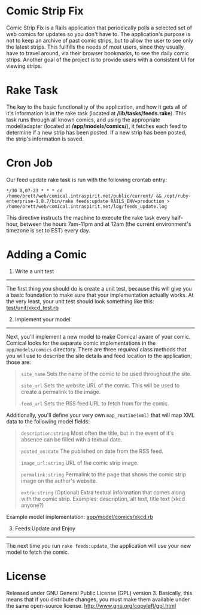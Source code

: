 Comic Strip Fix
==============
Comic Strip Fix is a Rails application that periodically polls a selected set of web comics for updates so you don't have to. The application's purpose is not to keep an archive of past comic strips, but to allow the user to see only the latest strips. This fullfills the needs of most users, since they usually have to travel around, via their browser bookmarks, to see the daily comic strips. Another goal of the project is to provide users with a consistent UI for viewing strips.

Rake Task
======

The key to the basic functionality of the application, and how it gets all of it's information is in the rake task (located at **/lib/tasks/feeds.rake**). This task runs through all known comics, and using the appropriate model/adapter (located at **/app/models/comics/**), it fetches each feed to determine if a new strip has been posted. If a new strip has been posted, the strip's information is saved.

Cron Job
======

Our feed update rake task is run with the following crontab entry:

`*/30 0,07-23 * * * cd /home/brett/web/comical.intraspirit.net/public/current/ && /opt/ruby-enterprise-1.8.7/bin/rake feeds:update RAILS_ENV=production > /home/brett/web/comical.intraspirit.net/log/feeds_update.log`

This directive instructs the machine to execute the rake task every half-hour, between the hours 7am-11pm and at 12am (the current environment's timezone is set to EST) every day.

Adding a Comic
======

1. Write a unit test
------
The first thing you should do is create a unit test, because this will give you a basic foundation to make sure that your implementation actually works. At the very least, your unit test should look something like this: [test/unit/xkcd_test.rb](http://github.com/brettbuddin/comical/blob/master/test/unit/xkcd_test.rb)

2. Implement your model
------
Next, you'll implement a new model to make Comical aware of your comic. Comical looks for the separate comic implementations in the `app/models/comics` directory. There are three *required* class methods that you will use to describe the site details and feed location to the application; those are:

> `site_name` Sets the name of the comic to be used throughout the site.
>
> `site_url` Sets the website URL of the comic. This will be used to create a permalink to the image.
>
> `feed_url` Sets the RSS feed URL to fetch from for the comic.

Additionally, you'll define your very own `map_routine(xml)` that will map XML data to the following model fields:

> `description:string` Most often the title, but in the event of it's absence can be filled with a textual date.
>
> `posted_on:date` The published on date from the RSS feed.
>
> `image_url:string`  URL of the comic strip image.
>
> `permalink:string` Permalink to the page that shows the comic strip image on the author's website.
>
> `extra:string` (Optional) Extra textual information that comes along with the comic strip. Examples: description, alt text, title text (xkcd anyone?)

Example model implementation: [app/model/comics/xkcd.rb](http://github.com/brettbuddin/comical/blob/master/app/models/comics/xkcd.rb)

3. Feeds:Update and Enjoy
------
The next time you run `rake feeds:update`, the application will use your new model to fetch the comic.

License
======
Released under GNU General Public License (GPL) version 3. Basically, this means that if you distribute changes, you must make them available under the same open-source license. http://www.gnu.org/copyleft/gpl.html
